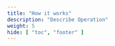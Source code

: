 ```yaml
---
title: "How it works"
description: "Describe Operation"
weight: 5
hide: [ "toc", "footer" ]
---
```

